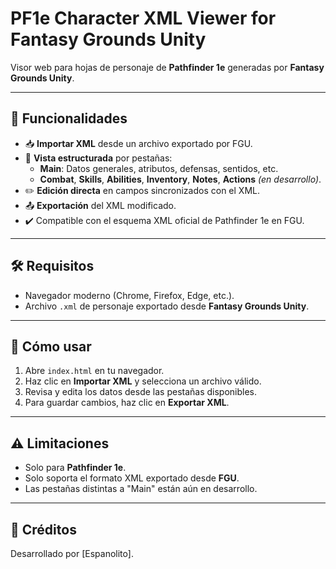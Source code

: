 # PF1e Character XML Viewer for Fantasy Grounds Unity

Visor web para hojas de personaje de **Pathfinder 1e** generadas por **Fantasy Grounds Unity**.

---

## 🧩 Funcionalidades

- 📥 **Importar XML** desde un archivo exportado por FGU.
- 🧾 **Vista estructurada** por pestañas:
  - **Main**: Datos generales, atributos, defensas, sentidos, etc.
  - **Combat**, **Skills**, **Abilities**, **Inventory**, **Notes**, **Actions** *(en desarrollo)*.
- ✏️ **Edición directa** en campos sincronizados con el XML.
- 📤 **Exportación** del XML modificado.
- ✔️ Compatible con el esquema XML oficial de Pathfinder 1e en FGU.

---

## 🛠️ Requisitos

- Navegador moderno (Chrome, Firefox, Edge, etc.).
- Archivo `.xml` de personaje exportado desde **Fantasy Grounds Unity**.

---

## 🚀 Cómo usar

1. Abre `index.html` en tu navegador.
2. Haz clic en **Importar XML** y selecciona un archivo válido.
3. Revisa y edita los datos desde las pestañas disponibles.
4. Para guardar cambios, haz clic en **Exportar XML**.

---

## ⚠️ Limitaciones

- Solo para **Pathfinder 1e**.
- Solo soporta el formato XML exportado desde **FGU**.
- Las pestañas distintas a "Main" están aún en desarrollo.

---

## 👤 Créditos

Desarrollado por [Espanolito].